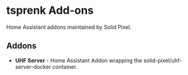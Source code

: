 # tsprenk Add-ons

Home Assistant addons maintained by Solid Pixel.

## Addons

- **UHF Server** - Home Assistant Addon wrapping the solid-pixel/uhf-server-docker container.

